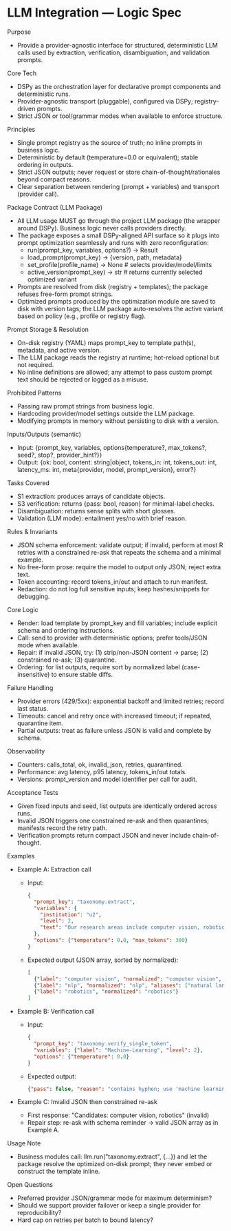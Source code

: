 # LLM Integration — Logic Spec

Purpose
- Provide a provider-agnostic interface for structured, deterministic LLM calls used by extraction, verification, disambiguation, and validation prompts.

Core Tech
- DSPy as the orchestration layer for declarative prompt components and deterministic runs.
- Provider-agnostic transport (pluggable), configured via DSPy; registry-driven prompts.
- Strict JSON or tool/grammar modes when available to enforce structure.

Principles
- Single prompt registry as the source of truth; no inline prompts in business logic.
- Deterministic by default (temperature=0.0 or equivalent); stable ordering in outputs.
- Strict JSON outputs; never request or store chain-of-thought/rationales beyond compact reasons.
- Clear separation between rendering (prompt + variables) and transport (provider call).

Package Contract (LLM Package)
- All LLM usage MUST go through the project LLM package (the wrapper around DSPy). Business logic never calls providers directly.
- The package exposes a small DSPy-aligned API surface so it plugs into prompt optimization seamlessly and runs with zero reconfiguration:
  - run(prompt_key, variables, options?) -> Result
  - load_prompt(prompt_key) -> {version, path, metadata}
  - set_profile(profile_name) -> None  # selects provider/model/limits
  - active_version(prompt_key) -> str   # returns currently selected optimized variant
- Prompts are resolved from disk (registry + templates); the package refuses free-form prompt strings.
- Optimized prompts produced by the optimization module are saved to disk with version tags; the LLM package auto-resolves the active variant based on policy (e.g., profile or registry flag).

Prompt Storage & Resolution
- On-disk registry (YAML) maps prompt_key to template path(s), metadata, and active version.
- The LLM package reads the registry at runtime; hot-reload optional but not required.
- No inline definitions are allowed; any attempt to pass custom prompt text should be rejected or logged as a misuse.

Prohibited Patterns
- Passing raw prompt strings from business logic.
- Hardcoding provider/model settings outside the LLM package.
- Modifying prompts in memory without persisting to disk with a version.

Inputs/Outputs (semantic)
- Input: {prompt_key, variables, options{temperature?, max_tokens?, seed?, stop?, provider_hint?}}
- Output: {ok: bool, content: string|object, tokens_in: int, tokens_out: int, latency_ms: int, meta{provider, model, prompt_version}, error?}

Tasks Covered
- S1 extraction: produces arrays of candidate objects.
- S3 verification: returns {pass: bool, reason} for minimal-label checks.
- Disambiguation: returns sense splits with short glosses.
- Validation (LLM mode): entailment yes/no with brief reason.

Rules & Invariants
- JSON schema enforcement: validate output; if invalid, perform at most R retries with a constrained re-ask that repeats the schema and a minimal example.
- No free-form prose: require the model to output only JSON; reject extra text.
- Token accounting: record tokens_in/out and attach to run manifest.
- Redaction: do not log full sensitive inputs; keep hashes/snippets for debugging.

Core Logic
- Render: load template by prompt_key and fill variables; include explicit schema and ordering instructions.
- Call: send to provider with deterministic options; prefer tools/JSON mode when available.
- Repair: if invalid JSON, try: (1) strip/non-JSON content → parse; (2) constrained re-ask; (3) quarantine.
- Ordering: for list outputs, require sort by normalized label (case-insensitive) to ensure stable diffs.

Failure Handling
- Provider errors (429/5xx): exponential backoff and limited retries; record last status.
- Timeouts: cancel and retry once with increased timeout; if repeated, quarantine item.
- Partial outputs: treat as failure unless JSON is valid and complete by schema.

Observability
- Counters: calls_total, ok, invalid_json, retries, quarantined.
- Performance: avg latency, p95 latency, tokens_in/out totals.
- Versions: prompt_version and model identifier per call for audit.

Acceptance Tests
- Given fixed inputs and seed, list outputs are identically ordered across runs.
- Invalid JSON triggers one constrained re-ask and then quarantines; manifests record the retry path.
- Verification prompts return compact JSON and never include chain-of-thought.

Examples
- Example A: Extraction call
  - Input:
    ```json
    {
      "prompt_key": "taxonomy.extract",
      "variables": {
        "institution": "u2",
        "level": 2,
        "text": "Our research areas include computer vision, robotics, and NLP."
      },
      "options": {"temperature": 0.0, "max_tokens": 300}
    }
    ```
  - Expected output (JSON array, sorted by normalized):
    ```json
    [
      {"label": "computer vision", "normalized": "computer vision", "aliases": ["cv"]},
      {"label": "nlp", "normalized": "nlp", "aliases": ["natural language processing"]},
      {"label": "robotics", "normalized": "robotics"}
    ]
    ```

- Example B: Verification call
  - Input:
    ```json
    {
      "prompt_key": "taxonomy.verify_single_token",
      "variables": {"label": "Machine-Learning", "level": 2},
      "options": {"temperature": 0.0}
    }
    ```
  - Expected output:
    ```json
    {"pass": false, "reason": "contains hyphen; use 'machine learning'"}
    ```

- Example C: Invalid JSON then constrained re-ask
  - First response: "Candidates: computer vision, robotics" (invalid)
  - Repair step: re-ask with schema reminder → valid JSON array as in Example A.

Usage Note
- Business modules call: llm.run("taxonomy.extract", {...}) and let the package resolve the optimized on-disk prompt; they never embed or construct the template inline.

Open Questions
- Preferred provider JSON/grammar mode for maximum determinism?
- Should we support provider failover or keep a single provider for reproducibility?
- Hard cap on retries per batch to bound latency?
